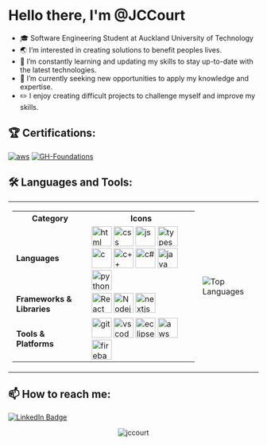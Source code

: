# Hello there, I'm @JCCourt

- 🎓 Software Engineering Student at Auckland University of Technology
- 🌏 I’m interested in creating solutions to benefit peoples lives.
- 🌱 I’m constantly learning and updating my skills to stay up-to-date with the latest technologies.
- 💼 I’m currently seeking new opportunities to apply my knowledge and expertise.
- ✏️ I enjoy creating difficult projects to challenge myself and improve my skills.

## 🏆 Certifications:
<div id="certifications">
  <p>
    <a href="https://www.credly.com/badges/4317695a-ad92-44cf-b3b6-9566d3f356de/public_url"><img src="https://github.com/user-attachments/assets/f2a2e73b-c4bc-4c1f-a26d-f969b8a06ff7" alt="aws"></a>
    <a href="https://www.credly.com/badges/c8aa8dd9-0832-4863-abc1-530c0bca2bfa/public_url"><img src="https://github.com/user-attachments/assets/bdc9c142-ad05-42d8-a2c7-c923d2546cb0" alt="GH-Foundations"></a>
  </p>
</div>

## 🛠️ Languages and Tools:

<div align="center">
  <table>
    <tr>
      <td>
        <table>
          <tr>
            <th>Category</th>
            <th>Icons</th>
          </tr>
          <tr>
            <td><b>Languages</b></td>
            <td>
              <img src="https://cdn.jsdelivr.net/gh/devicons/devicon/icons/html5/html5-original.svg" title="HTML" alt="html" width="40" height="40"/>
              <img src="https://cdn.jsdelivr.net/gh/devicons/devicon/icons/css3/css3-original.svg" title="CSS" alt="css" width="40" height="40"/>
              <img src="https://cdn.jsdelivr.net/gh/devicons/devicon/icons/javascript/javascript-original.svg" title="JS" alt="js" width="40" height="40"/>
              <img src="https://cdn.jsdelivr.net/gh/devicons/devicon/icons/typescript/typescript-original.svg" title="Typescript" alt="typescript" width="40" height="40"/>
              <img src="https://cdn.jsdelivr.net/gh/devicons/devicon/icons/c/c-original.svg" title="C" alt="c" width="40" height="40"/>
              <img src="https://cdn.jsdelivr.net/gh/devicons/devicon/icons/cplusplus/cplusplus-original.svg" title="C++" alt="c++" width="40" height="40"/>
              <img src="https://cdn.jsdelivr.net/gh/devicons/devicon/icons/csharp/csharp-original.svg" title="C#" alt="c#" width="40" height="40"/>
              <img src="https://cdn.jsdelivr.net/gh/devicons/devicon/icons/java/java-original.svg" title="Java" alt="java" width="40" height="40"/>
              <img src="https://cdn.jsdelivr.net/gh/devicons/devicon/icons/python/python-original.svg" title="Python" alt="python" width="40" height="40"/>
            </td>
          </tr>
          <tr>
            <td><b>Frameworks & Libraries</b></td>
            <td>
              <img src="https://cdn.jsdelivr.net/gh/devicons/devicon/icons/react/react-original.svg" title="React" alt="React" width="40" height="40"/>
              <img src="https://cdn.jsdelivr.net/gh/devicons/devicon/icons/nodejs/nodejs-original.svg" title="Nodejs" alt="Nodejs" width="40" height="40"/>
              <img src="https://cdn.jsdelivr.net/gh/devicons/devicon/icons/nextjs/nextjs-original.svg" title="nextjs" alt="nextjs" width="40" height="40"/>
            </td>
          </tr>
          <tr>
            <td><b>Tools & Platforms</b></td>
            <td>
              <img src="https://cdn.jsdelivr.net/gh/devicons/devicon/icons/git/git-original.svg" title="git" alt="git" width="40" height="40"/>
              <img src="https://cdn.jsdelivr.net/gh/devicons/devicon/icons/vscode/vscode-original.svg" title="vscode" alt="vscode" width="40" height="40"/>
              <img src="https://cdn.jsdelivr.net/gh/devicons/devicon/icons/eclipse/eclipse-original.svg" title="eclipse" alt="eclipse" width="40" height="40"/>
              <img src="https://cdn.jsdelivr.net/gh/devicons/devicon/icons/amazonwebservices/amazonwebservices-original-wordmark.svg" title="AWS" alt="aws" width="40" height="40"/>
              <img src="https://cdn.jsdelivr.net/gh/devicons/devicon/icons/firebase/firebase-original.svg" title="firebase" alt="firebase" width="40" height="40"/>
            </td>
          </tr>
        </table>
      </td>
      <td style="vertical-align: middle;">
        <img src="https://github-readme-stats.vercel.app/api/top-langs/?username=JCCourt&layout=compact&theme=vision-friendly-dark" alt="Top Languages"/>
      </td>
    </tr>
  </table>
</div>



## 📫 How to reach me:
<a href="https://www.linkedin.com/in/jack-courtenay/"><img src="https://img.shields.io/badge/LinkedIn-blue?style=for-the-badge&logo=linkedin&logoColor=white" alt="LinkedIn Badge"/></a>

<div align="center">
    <img src="https://komarev.com/ghpvc/?username=jccourt&label=Profile%20views&color=0e75b6&style=flat" alt="jccourt"/>
</div>
